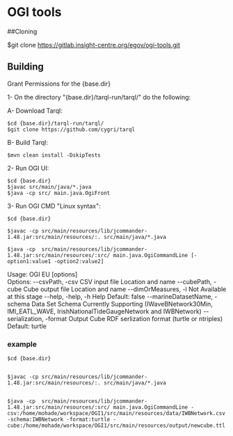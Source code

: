 # OGI tools

##Cloning 

$git clone https://gitlab.insight-centre.org/egov/ogi-tools.git

## Building

Grant Permissions for the {base.dir} 

1- On the directory "{base.dir}/tarql-run/tarql/" do the following:

   A- Download Tarql:

    $cd {base.dir}/tarql-run/tarql/
    $git clone https://github.com/cygri/tarql
    
   B- Build Tarql:

    $mvn clean install -DskipTests
    
2- Run OGI UI:

	$cd {base.dir}
	$javac src/main/java/*.java
	$java -cp src/ main.java.OgiFront

3- Run OGI CMD "Linux syntax":
	
	$cd {base.dir}
	
	$javac -cp src/main/resources/lib/jcommander-1.48.jar:src/main/resources/:. src/main/java/*.java
	
	$java -cp  src/main/resources/lib/jcommander-1.48.jar:src/main/resources/:src/ main.java.OgiCommandLine [-option1:value1 -option2:value2]
	
Usage: OGI EU [options]  
  Options:
    --csvPath, -csv
       CSV input file Location and name
    --cubePath, -cube
       Cube output file Location and name
    --dimOrMeasures, -l
       Not Available at this stage
    --help, -help, -h
       Help
       Default: false
    --marineDatasetName, -schema
       Data Set Schema Currently Supporting (IWaveBNetwork30Min, IMI_EATL_WAVE,
       IrishNationalTideGaugeNetwork and IWBNetwork)
    --serialization, -format
       Output Cube RDF serlization format (turtle or ntriples)
       Default: turtle

	
### example
	
	$cd {base.dir}
	
	
	$javac -cp src/main/resources/lib/jcommander-1.48.jar:src/main/resources/:. src/main/java/*.java
	
	
	$java -cp  src/main/resources/lib/jcommander-1.48.jar:src/main/resources/:src/ main.java.OgiCommandLine -csv:/home/mohade/workspace/OGI1/src/main/resources/data/IWBNetwork.csv -schema:IWBNetwork -format:turtle -cube:/home/mohade/workspace/OGI1/src/main/resources/output/newcube.ttl

